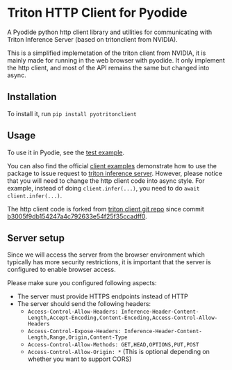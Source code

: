 # Triton HTTP Client for Pyodide

A Pyodide python http client library and utilities for communicating with Triton Inference Server (based on tritonclient from NVIDIA).


This is a simplified implemetation of the triton client from NVIDIA, it is mainly made for running in the web browser with pyodide.
It only implement the http client, and most of the API remains the same but changed into async.


## Installation
To install it, run `pip install pyotritonclient`


## Usage
To use it in Pyodie, see the [test example](./tests/test_client.py).

You can also find the official [client examples](https://github.com/triton-inference-server/client/tree/main/src/python/examples) demonstrate how to use the 
package to issue request to [triton inference server](https://github.com/triton-inference-server/server). However, please notice that you will need to
change the http client code into async style. For example, instead of doing `client.infer(...)`, you need to do `await client.infer(...)`.

The http client code is forked from [triton client git repo](https://github.com/triton-inference-server/client) since commit [b3005f9db154247a4c792633e54f25f35ccadff0](https://github.com/triton-inference-server/client/tree/b3005f9db154247a4c792633e54f25f35ccadff0).


## Server setup
Since we will access the server from the browser environment which typically has more security restrictions, it is important that the server is configured to enable browser access.

Please make sure you configured following aspects:
 * The server must provide HTTPS endpoints instead of HTTP
 * The server should send the following headers:
    - `Access-Control-Allow-Headers: Inference-Header-Content-Length,Accept-Encoding,Content-Encoding,Access-Control-Allow-Headers`
    - `Access-Control-Expose-Headers: Inference-Header-Content-Length,Range,Origin,Content-Type`
    - `Access-Control-Allow-Methods: GET,HEAD,OPTIONS,PUT,POST`
    - `Access-Control-Allow-Origin: *` (This is optional depending on whether you want to support CORS)
